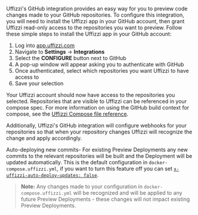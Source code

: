 Uffizzi's GitHub integration provides an easy way for you to preview code changes made to your GitHub repositories. To configure this integration, you will need to install the Uffizzi app in your GitHub account, then grant Uffizzi read-only access to the repositories you want to preview. Follow these simple steps to install the Uffizzi app in your GitHub account:  

1. Log into [app.uffizzi.com](https://app.uffizzi.com)  
2. Navigate to **Settings** -> **Integrations**  
3. Select the **CONFIGURE** button next to GitHub  
4. A pop-up window will appear asking you to authenticate with GitHub  
5. Once authenticated, select which repositories you want Uffizzi to have access to  
6. Save your selection  

Your Uffizzi account should now have access to the repositories you selected. Repositories that are visible to Uffizzi can be referenced in your compose spec. For more information on using the GitHub build context for compose, see the [Uffizzi Compose file reference](../references/compose-spec.md).

Additionally, Uffizzi's GitHub integration will configure webhooks for your repositories so that when your repository changes Uffizzi will recognize the change and apply accordingly.  

Auto-deploying new commits- For existing Preview Deployments any new commits to the relevant repositories will be built and the Deployment will be updated automatically.  This is the default configuration in `docker-compose.uffizzi.yml`, if you want to turn this feature off you can set [`x-uffizzi-auto-deploy-updates: false`](https://docs.uffizzi.com/references/compose-spec/#x-uffizzi-auto-deploy-updates).   

>**Note:** Any changes made to your configuration in `docker-compose.uffizzi.yml` will be recognized and will be applied to any future Preview Deployments - these changes will not impact existing Preview Deployments.  
